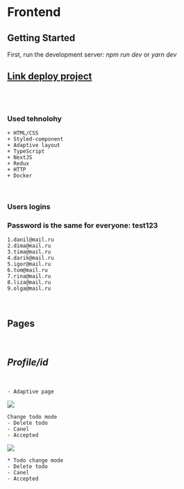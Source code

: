 # **Frontend** 
## Getting Started
First, run the development server: *npm run dev* or *yarn dev*


## [Link deploy project ](http://5.53.125.173/)

<br />

<br />


### Used tehnolohy

    + HTML/CSS
    + Styled-component
    + Adaptive layout
    + TypeScript
    + NextJS
    + Redux        
    + HTTP
    + Docker

<br />

### Users logins

### Password is the same for everyone: test123

    1.danil@mail.ru
    2.dima@mail.ru
    3.tima@mail.ru
    4.darik@mail.ru
    5.igor@mail.ru
    6.tom@mail.ru
    7.rina@mail.ru
    8.liza@mail.ru
    9.olga@mail.ru


<br />  

## **Pages**

<br />  

## *_Profile/id_* 
<br />  

    - Adaptive page 

<img src="https://i.postimg.cc/dVRdd671/Adaptiv.png">

<br />  

    Change todo mode
    - Delete todo 
    - Canel
    - Accepted 

<img src="https://i.postimg.cc/mgMxSzRh/change-Comment.png">
<br />  

    * Todo change mode
    - Delete todo 
    - Canel
    - Accepted

<!-- ![Profile](https://i.postimg.cc/NfbhCqrv/changetodo.png)

![Profile](https://i.postimg.cc/dVRdd671/Adaptiv.png)
![Profile](https://i.postimg.cc/dVRdd671/Adaptiv.png)
![Profile](https://i.postimg.cc/dVRdd671/Adaptiv.png)
![Profile](https://i.postimg.cc/dVRdd671/Adaptiv.png)
![Profile](https://i.postimg.cc/dVRdd671/Adaptiv.png) -->


    
    
